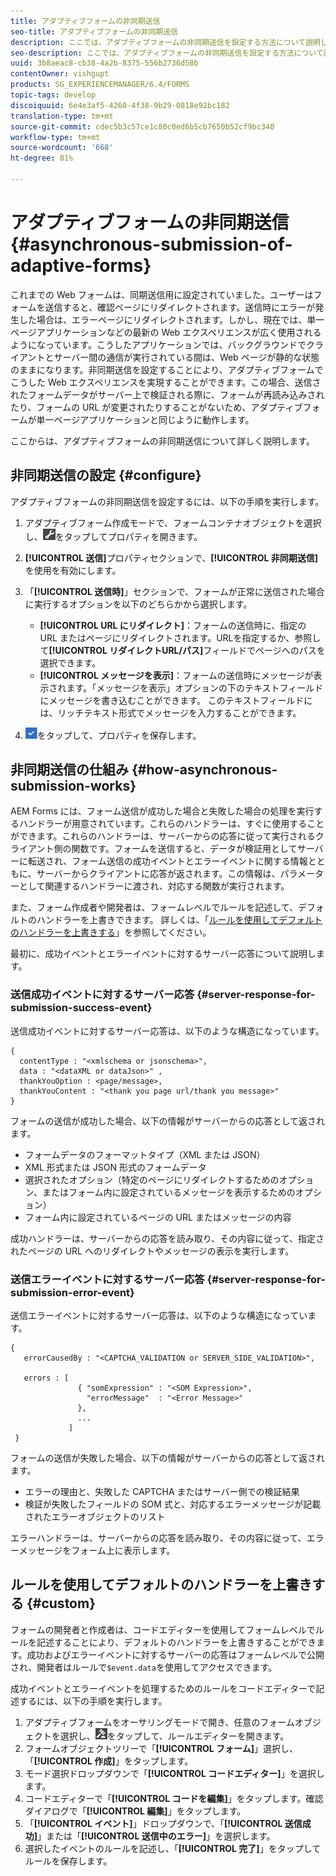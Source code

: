```yaml
---
title: アダプティブフォームの非同期送信
seo-title: アダプティブフォームの非同期送信
description: ここでは、アダプティブフォームの非同期送信を設定する方法について説明します。
seo-description: ここでは、アダプティブフォームの非同期送信を設定する方法について説明します。
uuid: 3b8aeac8-cb38-4a2b-8375-556b2736d58b
contentOwner: vishgupt
products: SG_EXPERIENCEMANAGER/6.4/FORMS
topic-tags: develop
discoiquuid: 6e4e3af5-4260-4f38-9b29-0818e92bc182
translation-type: tm+mt
source-git-commit: cdec5b3c57ce1c80c0ed6b5cb7650b52cf9bc340
workflow-type: tm+mt
source-wordcount: '668'
ht-degree: 81%

---
```



# アダプティブフォームの非同期送信 {#asynchronous-submission-of-adaptive-forms}

これまでの Web フォームは、同期送信用に設定されていました。ユーザーはフォームを送信すると、確認ページにリダイレクトされます。送信時にエラーが発生した場合は、エラーページにリダイレクトされます。しかし、現在では、単一ページアプリケーションなどの最新の Web エクスペリエンスが広く使用されるようになっています。こうしたアプリケーションでは、バックグラウンドでクライアントとサーバー間の通信が実行されている間は、Web ページが静的な状態のままになります。非同期送信を設定することにより、アダプティブフォームでこうした Web エクスペリエンスを実現することができます。この場合、送信されたフォームデータがサーバー上で検証される際に、フォームが再読み込みされたり、フォームの URL が変更されたりすることがないため、アダプティブフォームが単一ページアプリケーションと同じように動作します。

ここからは、アダプティブフォームの非同期送信について詳しく説明します。

## 非同期送信の設定  {#configure}

アダプティブフォームの非同期送信を設定するには、以下の手順を実行します。

1. アダプティブフォーム作成モードで、フォームコンテナオブジェクトを選択し、![cmppr1](assets/cmppr1.png)をタップしてプロパティを開きます。
1. **[!UICONTROL 送信]**&#x200B;プロパティセクションで、**[!UICONTROL 非同期送信]**&#x200B;を使用を有効にします。
1. 「**[!UICONTROL 送信時]**」セクションで、フォームが正常に送信された場合に実行するオプションを以下のどちらかから選択します。

   * **[!UICONTROL URL にリダイレクト]**：フォームの送信時に、指定の URL またはページにリダイレクトされます。URLを指定するか、参照して&#x200B;**[!UICONTROL リダイレクトURL/パス]**&#x200B;フィールドでページへのパスを選択できます。
   * **[!UICONTROL メッセージを表示]**：フォームの送信時にメッセージが表示されます。「メッセージを表示」オプションの下のテキストフィールドにメッセージを書き込むことができます。 このテキストフィールドには、リッチテキスト形式でメッセージを入力することができます。

1. ![check-button1](assets/check-button1.png)をタップして、プロパティを保存します。

## 非同期送信の仕組み {#how-asynchronous-submission-works}

AEM Forms には、フォーム送信が成功した場合と失敗した場合の処理を実行するハンドラーが用意されています。これらのハンドラーは、すぐに使用することができます。これらのハンドラーは、サーバーからの応答に従って実行されるクライアント側の関数です。フォームを送信すると、データが検証用としてサーバーに転送され、フォーム送信の成功イベントとエラーイベントに関する情報とともに、サーバーからクライアントに応答が返されます。この情報は、パラメーターとして関連するハンドラーに渡され、対応する関数が実行されます。

また、フォーム作成者や開発者は、フォームレベルでルールを記述して、デフォルトのハンドラーを上書きできます。 詳しくは、「[ルールを使用してデフォルトのハンドラーを上書きする](#custom)」を参照してください。

最初に、成功イベントとエラーイベントに対するサーバー応答について説明します。

### 送信成功イベントに対するサーバー応答 {#server-response-for-submission-success-event}

送信成功イベントに対するサーバー応答は、以下のような構造になっています。

```
{
  contentType : "<xmlschema or jsonschema>", 
  data : "<dataXML or dataJson>" , 
  thankYouOption : <page/message>, 
  thankYouContent : "<thank you page url/thank you message>"
}
```

フォームの送信が成功した場合、以下の情報がサーバーからの応答として返されます。

* フォームデータのフォーマットタイプ（XML または JSON）
* XML 形式または JSON 形式のフォームデータ
* 選択されたオプション（特定のページにリダイレクトするためのオプション、またはフォーム内に設定されているメッセージを表示するためのオプション）
* フォーム内に設定されているページの URL またはメッセージの内容

成功ハンドラーは、サーバーからの応答を読み取り、その内容に従って、指定されたページの URL へのリダイレクトやメッセージの表示を実行します。

### 送信エラーイベントに対するサーバー応答  {#server-response-for-submission-error-event}

送信エラーイベントに対するサーバー応答は、以下のような構造になっています。

```
{
   errorCausedBy : "<CAPTCHA_VALIDATION or SERVER_SIDE_VALIDATION>",

   errors : [
               { "somExpression" : "<SOM Expression>",
                 "errorMessage"  : "<Error Message>"
               },
               ...
             ]
 }
```

フォームの送信が失敗した場合、以下の情報がサーバーからの応答として返されます。

* エラーの理由と、失敗した CAPTCHA またはサーバー側での検証結果
* 検証が失敗したフィールドの SOM 式と、対応するエラーメッセージが記載されたエラーオブジェクトのリスト

エラーハンドラーは、サーバーからの応答を読み取り、その内容に従って、エラーメッセージをフォーム上に表示します。

## ルールを使用してデフォルトのハンドラーを上書きする  {#custom}

フォームの開発者と作成者は、コードエディターを使用してフォームレベルでルールを記述することにより、デフォルトのハンドラーを上書きすることができます。成功およびエラーイベントに対するサーバーの応答はフォームレベルで公開され、開発者はルールで`$event.data`を使用してアクセスできます。

成功イベントとエラーイベントを処理するためのルールをコードエディターで記述するには、以下の手順を実行します。

1. アダプティブフォームをオーサリングモードで開き、任意のフォームオブジェクトを選択し、![edit-rules1](assets/edit-rules1.png)をタップして、ルールエディターを開きます。
1. フォームオブジェクトツリーで「**[!UICONTROL フォーム]**」選択し、「**[!UICONTROL 作成]**」をタップします。
1. モード選択ドロップダウンで「**[!UICONTROL コードエディター]**」を選択します。
1. コードエディターで「**[!UICONTROL コードを編集]**」をタップします。確認ダイアログで「**[!UICONTROL 編集]**」をタップします。
1. 「**[!UICONTROL イベント]**」ドロップダウンで、「**[!UICONTROL 送信成功]**」または「**[!UICONTROL 送信中のエラー]**」を選択します。
1. 選択したイベントのルールを記述し、「**[!UICONTROL 完了]**」をタップしてルールを保存します。

